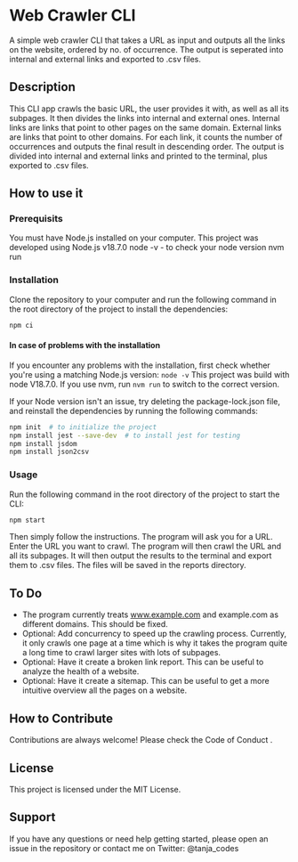 # Web Crawler CLI
A simple web crawler CLI that takes a URL as input and outputs all the links on the website, ordered by no. of occurrence. The output is seperated into internal and external links and exported to .csv files.

## Description
This CLI app crawls the basic URL, the user provides it with, as well as all its subpages. It then divides the links into internal and external ones. Internal links are links that point to other pages on the same domain. External links are links that point to other domains.
For each link, it counts the number of occurrences and outputs the final result in descending order. The output is divided into internal and external links and printed to the terminal, plus exported to .csv files.

## How to use it

### Prerequisits
You must have Node.js installed on your computer. This project was developed using Node.js v18.7.0
node -v - to check your node version
nvm run  
### Installation
Clone the repository to your computer and run the following command in the root directory of the project to install the dependencies:
``` bash
npm ci
```
#### In case of problems with the installation
If you encounter any problems with the installation, first check whether you're using a matching Node.js version: `node -v`
This project was build with node V18.7.0. If you use nvm, run `nvm run` to switch to the correct version.

If your Node version isn't an issue, try deleting the package-lock.json file, and reinstall the dependencies by running the following commands:

``` bash
npm init  # to initialize the project
npm install jest --save-dev  # to install jest for testing
npm install jsdom
npm install json2csv
```
### Usage
Run the following command in the root directory of the project to start the CLI:
``` bash
npm start 
```
Then simply follow the instructions.
The program will ask you for a URL. Enter the URL you want to crawl. The program will then crawl the URL and all its subpages. It will then output the results to the terminal and export them to .csv files. The files will be saved in the reports directory.


## To Do
- The program currently treats www.example.com and example.com as different domains. This should be fixed.
- Optional: Add concurrency to speed up the crawling process. Currently, it only crawls one page at a time which is why it takes the program quite a long time to crawl larger sites with lots of subpages.
- Optional: Have it create a broken link report. This can be useful to analyze the health of a website.
- Optional: Have it create a sitemap. This can be useful to get a more intuitive overview all the pages on a website.

## How to Contribute
Contributions are always welcome! Please check the Code of Conduct .

## License
This project is licensed under the MIT License.

## Support
If you have any questions or need help getting started, please open an issue in the repository or contact me on Twitter: @tanja_codes